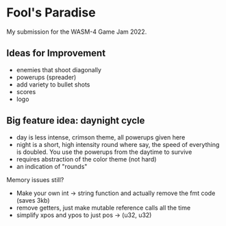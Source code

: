 # Fool's Paradise

My submission for the WASM-4 Game Jam 2022.

## Ideas for Improvement

* enemies that shoot diagonally
* powerups (spreader)
* add variety to bullet shots
* scores
* logo

## Big feature idea: daynight cycle

* day is less intense, crimson theme, all powerups given here
* night is a short, high intensity round where say, the speed of everything is doubled.  You use the powerups from the daytime to survive
* requires abstraction of the color theme (not hard)
* an indication of "rounds"

Memory issues still?  
* Make your own int -> string function and actually remove the fmt code (saves 3kb)
* remove getters, just make mutable reference calls all the time
* simplify xpos and ypos to just pos -> (u32, u32)
